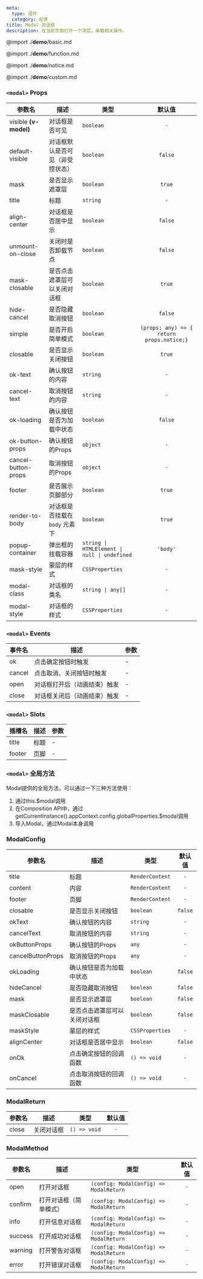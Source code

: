 ```yaml
meta:
  type: 组件
  category: 反馈
title: Modal 对话框
description: 在当前页面打开一个浮层，承载相关操作。
```

@import ./__demo__/basic.md

@import ./__demo__/function.md

@import ./__demo__/notice.md

@import ./__demo__/custom.md


### `<modal>` Props

|参数名|描述|类型|默认值|
|---|---|---|:---:|
|visible **(v-model)**|对话框是否可见|`boolean`|`-`|
|default-visible|对话框默认是否可见（非受控状态）|`boolean`|`false`|
|mask|是否显示遮罩层|`boolean`|`true`|
|title|标题|`string`|`-`|
|align-center|对话框是否居中显示|`boolean`|`false`|
|unmount-on-close|关闭时是否卸载节点|`boolean`|`false`|
|mask-closable|是否点击遮罩层可以关闭对话框|`boolean`|`true`|
|hide-cancel|是否隐藏取消按钮|`boolean`|`false`|
|simple|是否开启简单模式|`boolean`|`(props: any) => {  return props.notice;}`|
|closable|是否显示关闭按钮|`boolean`|`true`|
|ok-text|确认按钮的内容|`string`|`-`|
|cancel-text|取消按钮的内容|`string`|`-`|
|ok-loading|确认按钮是否为加载中状态|`boolean`|`false`|
|ok-button-props|确认按钮的Props|`object`|`-`|
|cancel-button-props|取消按钮的Props|`object`|`-`|
|footer|是否展示页脚部分|`boolean`|`true`|
|render-to-body|对话框是否挂载在 `body` 元素下|`boolean`|`true`|
|popup-container|弹出框的挂载容器|`string \| HTMLElement \| null \| undefined`|`'body'`|
|mask-style|蒙层的样式|`CSSProperties`|`-`|
|modal-class|对话框的类名|`string \| any[]`|`-`|
|modal-style|对话框的样式|`CSSProperties`|`-`|
### `<modal>` Events

|事件名|描述|参数|
|---|---|---|
|ok|点击确定按钮时触发|-|
|cancel|点击取消、关闭按钮时触发|-|
|open|对话框打开后（动画结束）触发|-|
|close|对话框关闭后（动画结束）触发|-|
### `<modal>` Slots

|插槽名|描述|参数|
|---|:---:|---|
|title|标题|-|
|footer|页脚|-|



### `<modal>` 全局方法

Modal提供的全局方法，可以通过一下三种方法使用：

1. 通过this.$modal调用
2. 在Composition API中，通过getCurrentInstance().appContext.config.globalProperties.$modal调用
3. 导入Modal，通过Modal本身调用


### ModalConfig

|参数名|描述|类型|默认值|
|---|---|---|:---:|
|title|标题|`RenderContent`|`-`|
|content|内容|`RenderContent`|`-`|
|footer|页脚|`RenderContent`|`-`|
|closable|是否显示关闭按钮|`boolean`|`false`|
|okText|确认按钮的内容|`string`|`-`|
|cancelText|取消按钮的内容|`string`|`-`|
|okButtonProps|确认按钮的Props|`any`|`-`|
|cancelButtonProps|取消按钮的Props|`any`|`-`|
|okLoading|确认按钮是否为加载中状态|`boolean`|`false`|
|hideCancel|是否隐藏取消按钮|`boolean`|`false`|
|mask|是否显示遮罩层|`boolean`|`false`|
|maskClosable|是否点击遮罩层可以关闭对话框|`boolean`|`false`|
|maskStyle|蒙层的样式|`CSSProperties`|`-`|
|alignCenter|对话框是否居中显示|`boolean`|`false`|
|onOk|点击确定按钮的回调函数|`() => void`|`-`|
|onCancel|点击取消按钮的回调函数|`() => void`|`-`|



### ModalReturn

|参数名|描述|类型|默认值|
|---|---|---|:---:|
|close|关闭对话框|`() => void`|`-`|



### ModalMethod

|参数名|描述|类型|默认值|
|---|---|---|:---:|
|open|打开对话框|`(config: ModalConfig) => ModalReturn`|`-`|
|confirm|打开对话框（简单模式）|`(config: ModalConfig) => ModalReturn`|`-`|
|info|打开信息对话框|`(config: ModalConfig) => ModalReturn`|`-`|
|success|打开成功对话框|`(config: ModalConfig) => ModalReturn`|`-`|
|warning|打开警告对话框|`(config: ModalConfig) => ModalReturn`|`-`|
|error|打开错误对话框|`(config: ModalConfig) => ModalReturn`|`-`|


